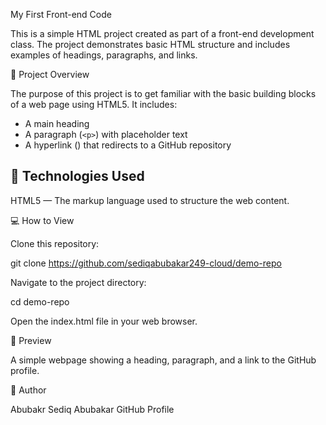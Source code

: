 My First Front-end Code

This is a simple HTML project created as part of a front-end development class. The project demonstrates basic HTML structure and includes examples of headings, paragraphs, and links.

📄 Project Overview

The purpose of this project is to get familiar with the basic building blocks of a web page using HTML5. It includes:

- A main heading
- A paragraph (`<p>`) with placeholder text
- A hyperlink (<a>) that redirects to a GitHub repository

## 🧩 Technologies Used

HTML5 — The markup language used to structure the web content.

💻 How to View

Clone this repository:

git clone https://github.com/sediqabubakar249-cloud/demo-repo


Navigate to the project directory:

cd demo-repo


Open the index.html file in your web browser.

📸 Preview

A simple webpage showing a heading, paragraph, and a link to the GitHub profile.


👤 Author

Abubakr Sediq Abubakar
GitHub Profile
